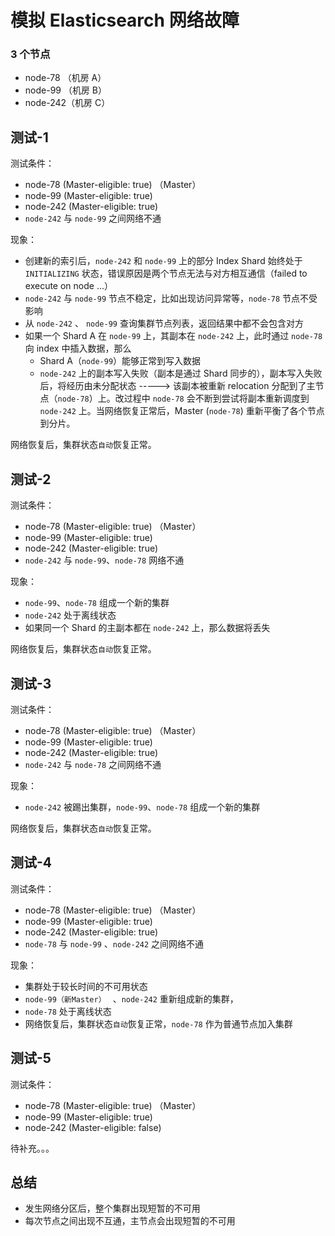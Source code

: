 # 模拟 Elasticsearch 网络故障

### 3 个节点

+ node-78 （机房 A）
+ node-99 （机房 B）
+ node-242（机房 C）

## 测试-1

测试条件：
+ node-78   (Master-eligible: true) （Master）
+ node-99   (Master-eligible: true)
+ node-242  (Master-eligible: true)
+ `node-242` 与 `node-99` 之间网络不通

现象：

+ 创建新的索引后，`node-242` 和 `node-99` 上的部分 Index Shard 始终处于 `INITIALIZING` 状态，错误原因是两个节点无法与对方相互通信（failed to execute on node ...）
+ `node-242` 与 `node-99` 节点不稳定，比如出现访问异常等，`node-78` 节点不受影响
+ 从 `node-242` 、 `node-99` 查询集群节点列表，返回结果中都不会包含对方
+ 如果一个 Shard A 在 `node-99` 上，其副本在 `node-242` 上，此时通过 `node-78` 向 index 中插入数据，那么
    + Shard A（`node-99`）能够正常到写入数据
    + `node-242` 上的副本写入失败（副本是通过 Shard 同步的），副本写入失败后，将经历由未分配状态 -----> 该副本被重新 relocation 分配到了主节点（`node-78`）上。改过程中 `node-78` 会不断到尝试将副本重新调度到 `node-242` 上。当网络恢复正常后，Master (`node-78`) 重新平衡了各个节点到分片。

网络恢复后，集群状态`自动`恢复正常。

## 测试-2

测试条件：
+ node-78   (Master-eligible: true) （Master）
+ node-99   (Master-eligible: true)
+ node-242  (Master-eligible: true)
+ `node-242` 与 `node-99`、`node-78` 网络不通

现象：

+ `node-99`、`node-78` 组成一个新的集群
+ `node-242` 处于离线状态
+ 如果同一个 Shard 的主副本都在 `node-242` 上，那么数据将丢失

网络恢复后，集群状态`自动`恢复正常。


## 测试-3

测试条件：
+ node-78   (Master-eligible: true) （Master）
+ node-99   (Master-eligible: true)
+ node-242  (Master-eligible: true)
+ `node-242` 与 `node-78` 之间网络不通

现象：

+ `node-242` 被踢出集群，`node-99`、`node-78` 组成一个新的集群

网络恢复后，集群状态`自动`恢复正常。


## 测试-4

测试条件：
+ node-78   (Master-eligible: true) （Master）
+ node-99   (Master-eligible: true)
+ node-242  (Master-eligible: true)
+ `node-78` 与 `node-99` 、`node-242` 之间网络不通

现象：

+ 集群处于较长时间的不可用状态
+ `node-99（新Master） ` 、`node-242` 重新组成新的集群，
+ `node-78` 处于离线状态
+ 网络恢复后，集群状态`自动`恢复正常，`node-78` 作为普通节点加入集群


## 测试-5

测试条件：
+ node-78   (Master-eligible: true) （Master）
+ node-99   (Master-eligible: true)
+ node-242  (Master-eligible: false)

待补充。。。


## 总结

+ 发生网络分区后，整个集群出现短暂的不可用
+ 每次节点之间出现不互通，主节点会出现短暂的不可用